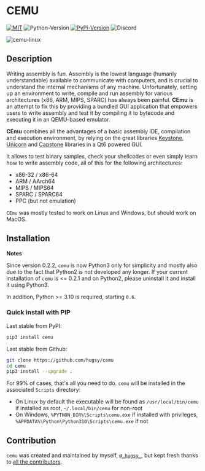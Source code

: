 # CEMU #

[![MIT](https://img.shields.io/packagist/l/doctrine/orm.svg?maxAge=2592000?style=plastic)](https://github.com/hugsy/cemu/blob/master/LICENSE) ![Python-Version](https://img.shields.io/pypi/pyversions/cemu.svg) [![PyPi-Version](https://img.shields.io/pypi/v/cemu.svg)](https://pypi.python.org/pypi/cemu) ![[Discord](https://discord.gg/qBn9MbG9vp)](https://img.shields.io/badge/Discord-CEmu-green)

![cemu-linux](https://i.imgur.com/iHtWvTL.png)


## Description ##


Writing assembly is fun. Assembly is the lowest language (humanly understandable) available to communicate with computers, and is crucial to understand the internal mechanisms of any machine. Unfortunately, setting up an environment to write, compile and run assembly for various architectures (x86, ARM, MIPS, SPARC) has always been painful. **CEmu** is an attempt to fix this by providing a bundled GUI application that empowers users to write assembly and test it by compiling it to bytecode and executing it in an QEMU-based emulator.

**CEmu** combines all the advantages of a basic assembly IDE, compilation and execution environment, by relying on the great libraries [Keystone](https://github.com/keystone-engine/keystone), [Unicorn](https://github.com/unicorn-engine/unicorn/) and [Capstone](https://github.com/aquynh/capstone) libraries in a Qt6 powered GUI.

It allows to test binary samples, check your shellcodes or even simply learn how to write assembly code, all of this for the following architectures:

  - x86-32 / x86-64
  - ARM / AArch64
  - MIPS / MIPS64
  - SPARC / SPARC64
  - PPC (but not emulation)

`CEmu` was mostly tested to work on Linux and Windows, but should work on MacOS.


## Installation ##

__Notes__

Since version 0.2.2, `cemu` is now Python3 only for simplicity and mostly also due to the fact that Python2 is not developed any longer. If your current installation of `cemu` is <= 0.2.1 and on Python2, please uninstall it and install it using Python3.

In addition, Python >= 3.10 is required, starting `0.6`.


### Quick install with PIP ###

Last stable from PyPI:

```bash
pip3 install cemu
```

Last stable from Github:

```bash
git clone https://github.com/hugsy/cemu
cd cemu
pip3 install --upgrade .
```

For 99% of cases, that's all you need to do. `cemu` will be installed in the associated `Scripts` directory:
 * On Linux by default the executable will be found as `/usr/local/bin/cemu` if installed as root, `~/.local/bin/cemu` for non-root
 * On Windows, `%PYTHON_DIR%\Scripts\cemu.exe` if installed with privileges, `%APPDATA%\Python\Python310\Scripts\cemu.exe` if not


## Contribution ##

`cemu` was created and maintained by myself, [`@_hugsy_`](https://twitter.com/_hugsy_), but kept fresh thanks to [all the contributors](https://github.com/hugsy/cemu/graphs/contributors).

